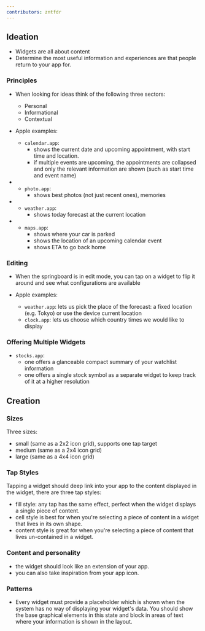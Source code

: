 ```yaml
---
contributors: zntfdr
---
```


## Ideation

- Widgets are all about content
- Determine the most useful information and experiences are that people return to your app for.

### Principles

- When looking for ideas think of the following three sectors:
  - Personal
  - Informational
  - Contextual
  
- Apple examples:
  - `calendar.app`: 
    - shows the current date and upcoming appointment, with start time and location. 
    - if multiple events are upcoming, the appointments are collapsed and only the relevant information are shown (such as start time and event name)

- 
  - `photo.app`:
    - shows best photos (not just recent ones), memories

- 
  - `weather.app`:
    - shows today forecast at the current location

- 
  - `maps.app`:
    - shows where your car is parked
    - shows the location of an upcoming calendar event
    - shows ETA to go back home
    
### Editing

- When the springboard is in edit mode, you can tap on a widget to flip it around and see what configurations are available

- Apple examples:
  - `weather.app`: lets us pick the place of the forecast: a fixed location (e.g. Tokyo) or use the device current location
  - `clock.app`: lets us choose which country times we would like to display
  
### Offering Multiple Widgets

- `stocks.app`: 
  - one offers a glanceable compact summary of your watchlist information
  - one offers a single stock symbol as a separate widget to keep track of it at a higher resolution

## Creation

### Sizes
Three sizes:

- small (same as a 2x2 icon grid), supports one tap target
- medium (same as a 2x4 icon grid)
- large  (same as a 4x4 icon grid)
  
### Tap Styles
Tapping a widget should deep link into your app to the content displayed in the widget, there are three tap styles:

- fill style: any tap has the same effect, perfect when the widget displays a single piece of content. 
- cell style is best for when you're selecting a piece of content in a widget that lives in its own shape. 
- content style is great for when you're selecting a piece of content that lives un-contained in a widget.

### Content and personality

- the widget should look like an extension of your app.
- you can also take inspiration from your app icon.

### Patterns

- Every widget must provide a placeholder which is shown when the system has no way of displaying your widget's data. You should show the base graphical elements in this state and block in areas of text where your information is shown in the layout.
